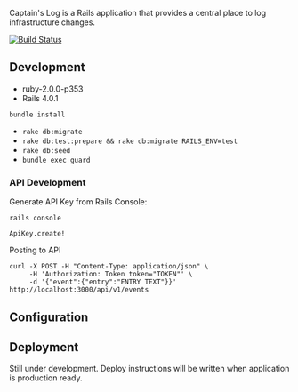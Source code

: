 Captain's Log is a Rails application that provides a central place to log
infrastructure changes.

[![Build Status](https://secure.travis-ci.org/pwelch/captains_log.png)](http://travis-ci.org/pwelch/captains_log)

## Development

* ruby-2.0.0-p353
* Rails 4.0.1

`bundle install`

- `rake db:migrate`
- `rake db:test:prepare && rake db:migrate RAILS_ENV=test` 
- `rake db:seed` 
- `bundle exec guard`

### API Development

Generate API Key from Rails Console:

```
rails console

ApiKey.create!
```

Posting to API
```
curl -X POST -H "Content-Type: application/json" \
     -H 'Authorization: Token token="TOKEN"' \
     -d '{"event":{"entry":"ENTRY TEXT"}}' http://localhost:3000/api/v1/events
```

## Configuration

## Deployment

Still under development. Deploy instructions will be written when
application is production ready.
